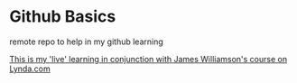 Github Basics
=============

remote repo to help in my github learning

[This is my 'live' learning in conjunction with James Williamson's course on Lynda.com](http://lynda.com)
